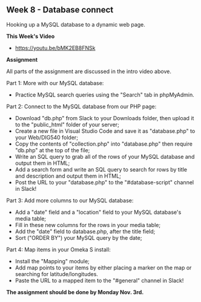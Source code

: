 ## Week 8 - Database connect

Hooking up a MySQL database to a dynamic web page.

**This Week's Video**

- <https://youtu.be/bMK2EB8FNSk>

**Assignment**

All parts of the assignment are discussed in the intro video above.

Part 1: More with our MySQL database:
- Practice MySQL search queries using the "Search" tab in phpMyAdmin.

Part 2: Connect to the MySQL database from our PHP page:
- Download "db.php" from Slack to your Downloads folder, then upload it to the "public_html" folder of your server;
- Create a new file in Visual Studio Code and save it as "database.php" to your Web/DIG540 folder;
- Copy the contents of "collection.php" into "database.php" then require "db.php" at the top of the file;
- Write an SQL query to grab all of the rows of your MySQL database and output them in HTML;
- Add a search form and write an SQL query to search for rows by title and description and output them in HTML;
- Post the URL to your "database.php" to the "#database-script" channel in Slack!

Part 3: Add more columns to our MySQL database:
- Add a "date" field and a "location" field to your MySQL database's media table;
- Fill in these new columns for the rows in your media table;
- Add the "date" field to database.php, after the title field;
- Sort ("ORDER BY") your MySQL query by the date;

Part 4: Map items in your Omeka S install:
- Install the "Mapping" module;
- Add map points to your items by either placing a marker on the map or searching for latitude/longitudes.
- Paste the URL to a mapped item to the "#general" channel in Slack!

**The assignment should be done by Monday Nov. 3rd.**
